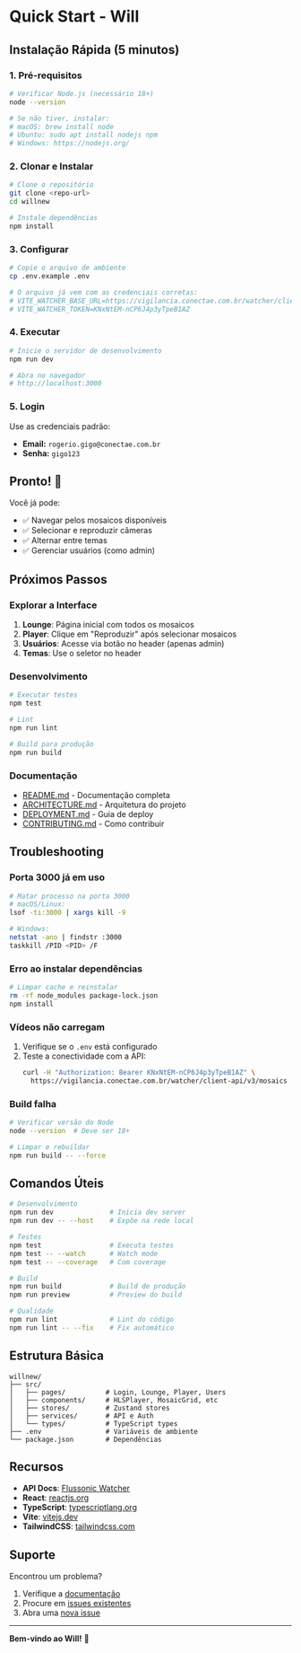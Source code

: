 # Quick Start - Will

## Instalação Rápida (5 minutos)

### 1. Pré-requisitos

```bash
# Verificar Node.js (necessário 18+)
node --version

# Se não tiver, instalar:
# macOS: brew install node
# Ubuntu: sudo apt install nodejs npm
# Windows: https://nodejs.org/
```

### 2. Clonar e Instalar

```bash
# Clone o repositório
git clone <repo-url>
cd willnew

# Instale dependências
npm install
```

### 3. Configurar

```bash
# Copie o arquivo de ambiente
cp .env.example .env

# O arquivo já vem com as credenciais corretas:
# VITE_WATCHER_BASE_URL=https://vigilancia.conectae.com.br/watcher/client-api/v3
# VITE_WATCHER_TOKEN=KNxNtEM-nCP6J4p3yTpeB1AZ
```

### 4. Executar

```bash
# Inicie o servidor de desenvolvimento
npm run dev

# Abra no navegador
# http://localhost:3000
```

### 5. Login

Use as credenciais padrão:
- **Email:** `rogerio.gigo@conectae.com.br`
- **Senha:** `gigo123`

## Pronto! 🎉

Você já pode:
- ✅ Navegar pelos mosaicos disponíveis
- ✅ Selecionar e reproduzir câmeras
- ✅ Alternar entre temas
- ✅ Gerenciar usuários (como admin)

## Próximos Passos

### Explorar a Interface

1. **Lounge**: Página inicial com todos os mosaicos
2. **Player**: Clique em "Reproduzir" após selecionar mosaicos
3. **Usuários**: Acesse via botão no header (apenas admin)
4. **Temas**: Use o seletor no header

### Desenvolvimento

```bash
# Executar testes
npm test

# Lint
npm run lint

# Build para produção
npm run build
```

### Documentação

- [README.md](./README.md) - Documentação completa
- [ARCHITECTURE.md](./ARCHITECTURE.md) - Arquitetura do projeto
- [DEPLOYMENT.md](./DEPLOYMENT.md) - Guia de deploy
- [CONTRIBUTING.md](./CONTRIBUTING.md) - Como contribuir

## Troubleshooting

### Porta 3000 já em uso

```bash
# Matar processo na porta 3000
# macOS/Linux:
lsof -ti:3000 | xargs kill -9

# Windows:
netstat -ano | findstr :3000
taskkill /PID <PID> /F
```

### Erro ao instalar dependências

```bash
# Limpar cache e reinstalar
rm -rf node_modules package-lock.json
npm install
```

### Vídeos não carregam

1. Verifique se o `.env` está configurado
2. Teste a conectividade com a API:
   ```bash
   curl -H "Authorization: Bearer KNxNtEM-nCP6J4p3yTpeB1AZ" \
     https://vigilancia.conectae.com.br/watcher/client-api/v3/mosaics
   ```

### Build falha

```bash
# Verificar versão do Node
node --version  # Deve ser 18+

# Limpar e rebuildar
npm run build -- --force
```

## Comandos Úteis

```bash
# Desenvolvimento
npm run dev              # Inicia dev server
npm run dev -- --host    # Expõe na rede local

# Testes
npm test                 # Executa testes
npm test -- --watch      # Watch mode
npm test -- --coverage   # Com coverage

# Build
npm run build            # Build de produção
npm run preview          # Preview do build

# Qualidade
npm run lint             # Lint do código
npm run lint -- --fix    # Fix automático
```

## Estrutura Básica

```
willnew/
├── src/
│   ├── pages/          # Login, Lounge, Player, Users
│   ├── components/     # HLSPlayer, MosaicGrid, etc
│   ├── stores/         # Zustand stores
│   ├── services/       # API e Auth
│   └── types/          # TypeScript types
├── .env                # Variáveis de ambiente
└── package.json        # Dependências
```

## Recursos

- **API Docs**: [Flussonic Watcher](https://flussonic.com/doc/api/watcher-client/)
- **React**: [reactjs.org](https://reactjs.org/)
- **TypeScript**: [typescriptlang.org](https://www.typescriptlang.org/)
- **Vite**: [vitejs.dev](https://vitejs.dev/)
- **TailwindCSS**: [tailwindcss.com](https://tailwindcss.com/)

## Suporte

Encontrou um problema? 
1. Verifique a [documentação](./README.md)
2. Procure em [issues existentes](../../issues)
3. Abra uma [nova issue](../../issues/new)

---

**Bem-vindo ao Will!** 🚀
